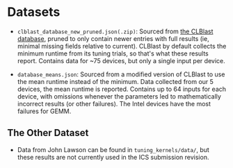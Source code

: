 # Datasets

- `clblast_database_new_pruned.json(.zip)`: Sourced from [the CLBlast database](https://github.com/CNugteren/CLBlast-database/), pruned to only contain newer entries with full results (ie, minimal missing fields relative to current). CLBlast by default collects the minimum runtime from its tuning trials, so that's what these results report. Contains data for ~75 devices, but only a single input per device.

- `database_means.json`: Sourced from a modified version of CLBlast to use the mean runtime instead of the minimum. Data collected from our 5 devices, the mean runtime is reported. Contains up to 64 inputs for each device, with omissions whenever the parameters led to mathematically incorrect results (or other failures). The Intel devices have the most failures for GEMM.

## The Other Dataset

- Data from John Lawson can be found in `tuning_kernels/data/`, but these results are not currently used in the ICS submission revision.